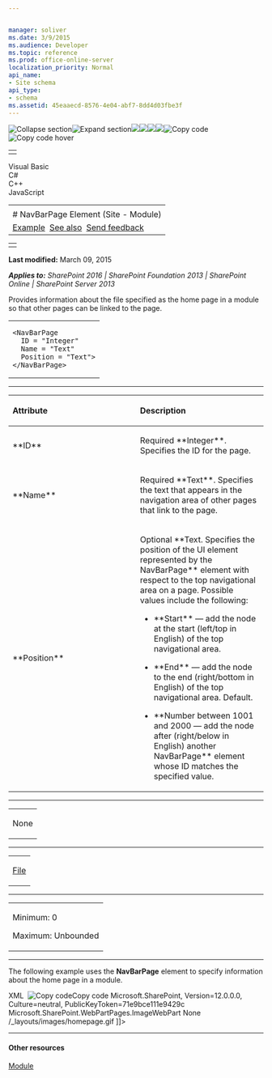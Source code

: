 ```yaml
---


manager: soliver
ms.date: 3/9/2015
ms.audience: Developer
ms.topic: reference
ms.prod: office-online-server
localization_priority: Normal
api_name:
- Site schema
api_type:
- schema
ms.assetid: 45eaaecd-8576-4e04-abf7-8dd4d03fbe3f
---
```


![Collapse
section](../icons/collapse_all.gif "Collapse section")![Expand
section](../icons/expand_all.gif "Expand section")![](../icons/collapse_all.gif)![](../icons/expand_all.gif)![](../icons/dropdown.gif)![](../icons/dropdownHover.gif)![Copy
code](../icons/copycode.gif "Copy code")![Copy code
hover](../icons/copycodeHighlight.gif "Copy code hover")
<table>
<tbody>
<tr class="odd">
<td align="left"></td>
</tr>
</tbody>
</table>

Visual Basic  
C\#  
C++  
JavaScript  

<table>
<tbody>
<tr class="odd">
<td align="left"><span id="runningHeaderText"></span></td>
</tr>
<tr class="even">
<td align="left"># NavBarPage Element (Site - Module)</td>
</tr>
<tr class="odd">
<td align="left"><a href="#exampleToggle">Example</a>  <a href="#seeAlsoToggle">See also</a>  <span id="headfeedbackarea" class="feedbackhead"><a href="javascript:SubmitFeedback(&#39;docthis@Microsoft.com&#39;,&#39;&#39;,&#39;&#39;,&#39;&#39;,&#39;1.0.18082.1225&#39;,&#39;%0\dThank%20you%20for%20your%20feedback.%20The%20developer%20writing%20teams%20use%20your%20feedback%20to%20improve%20documentation.%20While%20we%20are%20reviewing%20your%20feedback,%20we%20may%20send%20you%20e-mail%20to%20ask%20for%20clarification%20or%20feedback%20on%20a%20solution.%20We%20do%20not%20use%20your%20e-mail%20address%20for%20any%20other%20purpose%20and%20we%20delete%20it%20after%20we%20finish%20our%20review.%0\AFor%20further%20information%20about%20the%20privacy%20policies%20of%20Microsoft,%20please%20see%20http://privacy.microsoft.com/en-us/default.aspx.%0\A%0\d&#39;,&#39;Customer%20feedback&#39;);">Send feedback</a></span></td>
</tr>
</tbody>
</table>

<table>
<colgroup>
<col width="100%" />
</colgroup>
<tbody>
<tr class="odd">
<td align="left"></td>
</tr>
</tbody>
</table>

**Last modified:** March 09, 2015

***Applies to:** SharePoint 2016 | SharePoint Foundation 2013 |
SharePoint Online | SharePoint Server 2013*

Provides information about the file specified as the home page in a
module so that other pages can be linked to the page.

<span codelanguage="other"></span>
<table>
<colgroup>
<col width="100%" />
</colgroup>
<tbody>
<tr class="odd">
<td align="left"><pre><code>&lt;NavBarPage
  ID = &quot;Integer&quot;
  Name = &quot;Text&quot;
  Position = &quot;Text&quot;&gt;
&lt;/NavBarPage&gt;</code></pre></td>
</tr>
</tbody>
</table>


-----------------------------------------------------------------------------------------------------------------------------------------------------------------------------------------------

<table>
<colgroup>
<col width="50%" />
<col width="50%" />
</colgroup>
<thead>
<tr class="header">
<th align="left"><p>Attribute</p></th>
<th align="left"><p>Description</p></th>
</tr>
</thead>
<tbody>
<tr class="odd">
<td align="left"><p>**ID**</p></td>
<td align="left"><p>Required **Integer**. Specifies the ID for the page.</p></td>
</tr>
<tr class="even">
<td align="left"><p>**Name**</p></td>
<td align="left"><p>Required **Text**. Specifies the text that appears in the navigation area of other pages that link to the page.</p></td>
</tr>
<tr class="odd">
<td align="left"><p>**Position**</p></td>
<td align="left"><p>Optional **Text</span>. Specifies the position of the UI element represented by the <span class="keyword">NavBarPage** element with respect to the top navigational area on a page. Possible values include the following:</p>
<ul>
<li><p>**Start** — add the node at the start (left/top in English) of the top navigational area.</p></li>
<li><p>**End** — add the node to the end (right/bottom in English) of the top navigational area. Default.</p></li>
<li><p>**Number between 1001 and 2000</span> — add the node after (right/below in English) another <span class="keyword">NavBarPage** element whose ID matches the specified value.</p></li>
</ul></td>
</tr>
</tbody>
</table>


---------------------------------------------------------------------------------------------------------------------------------------------------------------------------------------------------

<table>
<colgroup>
<col width="100%" />
</colgroup>
<tbody>
<tr class="odd">
<td align="left"><p>None</p></td>
</tr>
</tbody>
</table>


----------------------------------------------------------------------------------------------------------------------------------------------------------------------------------------------------

<table>
<colgroup>
<col width="100%" />
</colgroup>
<tbody>
<tr class="odd">
<td align="left"><p><a href="file-element.htm">File</a></p></td>
</tr>
</tbody>
</table>


------------------------------------------------------------------------------------------------------------------------------------------------------------------------------------------------

<table>
<colgroup>
<col width="100%" />
</colgroup>
<tbody>
<tr class="odd">
<td align="left"><p>Minimum: 0</p>
<p>Maximum: Unbounded</p></td>
</tr>
</tbody>
</table>


------------------------------------------------------------------------------------------------------------------------------------------------------------------------------------------

The following example uses the **NavBarPage**
element to specify information about the home page in a module.

<span codelanguage="xmlLang"></span>
XML 
<span class="copyCode" onclick="CopyCode(this)"
onkeypress="CopyCode_CheckKey(this, event)"
onmouseover="ChangeCopyCodeIcon(this)"
onmouseout="ChangeCopyCodeIcon(this)" tabindex="0">![Copy
code](../icons/copycode.gif "Copy code")Copy code</span>
    <Module Name="Default" Url="" Path="">
      <File Url="default.aspx" NavBarHome="True">
        <View List="$Resources:core,lists_Folder;/$Resources:core,announce_Folder;" BaseViewID="0" WebPartZoneID="Left" />
        <View List="$Resources:core,lists_Folder;/$Resources:core,calendar_Folder;" BaseViewID="0" RecurrenceRowset="TRUE" WebPartZoneID="Left" WebPartOrder="2" />
        <AllUsersWebPart WebPartZoneID="Right" WebPartOrder="1"><![CDATA[
          <WebPart xmlns="http://schemas.microsoft.com/WebPart/v2" xmlns:iwp="http://schemas.microsoft.com/WebPart/v2/Image">
            <Assembly>Microsoft.SharePoint, Version=12.0.0.0, Culture=neutral, PublicKeyToken=71e9bce111e9429c</Assembly>
             <TypeName>Microsoft.SharePoint.WebPartPages.ImageWebPart</TypeName>
             <FrameType>None</FrameType>
             <Title>$Resources:wp_SiteImage;</Title>
             <iwp:ImageLink>/_layouts/images/homepage.gif</iwp:ImageLink>
           </WebPart>]]>
        </AllUsersWebPart>
        <View List="$Resources:core,lists_Folder;/$Resources:core,links_Folder;" BaseViewID="0" WebPartZoneID="Right" WebPartOrder="2" />
        <NavBarPage Name="$Resources:core,nav_Home;" ID="1002" Position="Start" />
        <NavBarPage Name="$Resources:core,nav_Home;" ID="0" Position="Start" />
      </File>
    </Module>


-------------------------------------------------------------------------------------------------------------------------------------------------------------------------------------------

#### Other resources

[Module](module-element-site.htm)








